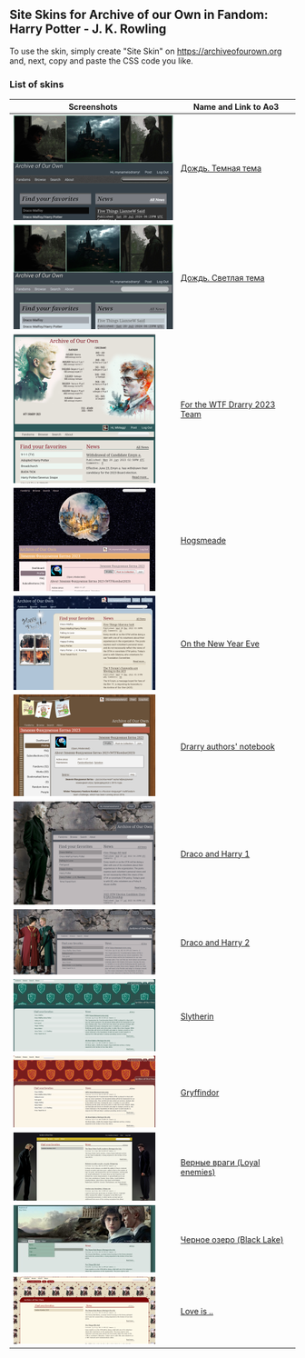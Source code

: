 ## Site Skins for Archive of our Own in Fandom: Harry Potter - J. K. Rowling
To use the skin, simply create "Site Skin" on https://archiveofourown.org and, next, copy and paste the CSS code you like.

### List of skins
| Screenshots | Name and Link to Ao3 |
| --- | --- |
| ![Дождь. Темная тема](https://github.com/Ao3SiteSkins/HP-skins/blob/main/Screenshots/RainDark.png "Дождь. Темная тема") | <a href="https://archiveofourown.org/works/57859036">Дождь. Темная тема</a> |
| ![Дождь. Светлая тема](https://github.com/Ao3SiteSkins/HP-skins/blob/main/Screenshots/RainLight.png "Дождь. Светлая тема") | <a href="https://archiveofourown.org/works/57858838">Дождь. Светлая тема</a> |
| ![For the WTF Drarry 2023 Team](https://github.com/Ao3SiteSkins/HP-skins/blob/main/Screenshots/WTFDrarry2023Team.png "For the WTF Drarry 2023 Team") | <a href="https://archiveofourown.org/works/48248683">For the WTF Drarry 2023 Team</a> |
| ![Hogsmeade](https://github.com/Ao3SiteSkins/HP-skins/blob/main/Screenshots/Hogsmeade.png "Hogsmeade") | <a href="https://archiveofourown.org/works/44863879">Hogsmeade</a> |
| ![On the New Year Eve](https://github.com/Ao3SiteSkins/HP-skins/blob/main/Screenshots/OntheNewYearEve.png "On the New Year Eve") | <a href="https://archiveofourown.org/works/44863645">On the New Year Eve</a> |
| ![Drarry authors notebook](https://github.com/Ao3SiteSkins/HP-skins/blob/main/Screenshots/Drarryauthorsnotebook.png "Drarry authors notebook") | <a href="https://archiveofourown.org/works/44857570">Drarry authors' notebook</a> |
| ![Draco and Harry 1](https://github.com/Ao3SiteSkins/HP-skins/blob/main/Screenshots/DracoandHarry1.png "Draco and Harry 1") | <a href="https://archiveofourown.org/works/40817322">Draco and Harry 1</a> |
| ![Draco and Harry 2](https://github.com/Ao3SiteSkins/HP-skins/blob/main/Screenshots/DracoandHarry2.png "Draco and Harry 2") | <a href="https://archiveofourown.org/works/40817322">Draco and Harry 2</a> |
| ![Slytherin](https://github.com/Ao3SiteSkins/HP-skins/blob/main/Screenshots/Slytherin.png "Slytherin") | <a href="https://archiveofourown.org/works/40816242">Slytherin</a> |
| ![Gryffindor](https://github.com/Ao3SiteSkins/HP-skins/blob/main/Screenshots/Gryffindor.png "Gryffindor") | <a href="https://archiveofourown.org/works/40816821">Gryffindor</a> |
| ![Loyal enemies](https://github.com/Ao3SiteSkins/HP-skins/blob/main/Screenshots/Loyalenemies.png "Loyal enemies") | <a href="https://archiveofourown.org/works/36957469">Верные враги (Loyal enemies)</a> |
| ![Black Lake](https://github.com/Ao3SiteSkins/HP-skins/blob/main/Screenshots/BlackLake.jpg "Black Lake") | <a href="https://archiveofourown.org/works/36957250">Черное озеро (Black Lake)</a> |
| ![Love is](https://github.com/Ao3SiteSkins/HP-skins/blob/main/Screenshots/Loveis.png "Love is") | <a href="https://archiveofourown.org/works/36956677">Love is ..</a> |








